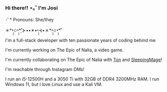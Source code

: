 ### Hi there!! ⋆｡˚ I'm Josi
･ﾟ* Pronouns: She/they

＊\*•̩̩͙✩•̩̩͙\*˚͙⊱••✴••̩̩͙⊰•＊\*•̩̩͙✩•̩̩͙\*˚

I'm a full-stack developer with ten passionate years of coding behind me

I'm currently working on The Epic of Nalia, a video game.

I'm currently collaborating on The Epic of Nalia with [Ton](https://github.com/t0ntr4n) and [SleepingMage](https://github.com/SleepingMage)!

I'm reachable through Instagram DMs!

I run an i5-12500H and a 3050 Ti with 32GB of DDR4 3200MHz RAM. I run Windows 11, but I love Linux and use a Kali VM.

<!--
**J051333/J051333** is a ✨ _special_ ✨ repository because its `README.md` (this file) appears on your GitHub profile.

Here are some ideas to get you started:

- 🔭 I’m currently working on ...
- 🌱 I’m currently learning ...
- 👯 I’m looking to collaborate on ...
- 🤔 I’m looking for help with ...
- 💬 Ask me about ...
- 📫 How to reach me: ...
- 😄 Pronouns: ...
- ⚡ Fun fact: ...
-->
